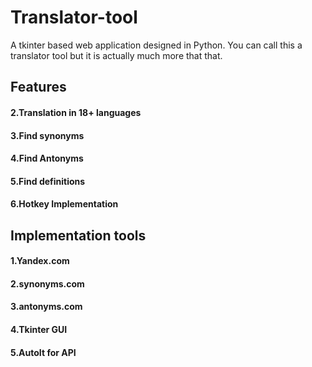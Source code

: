 # Translator-tool

A tkinter based web application designed in Python. You can call this a translator tool but it is actually much more that that.

<h2>Features</h2>
<h4>2.Translation in 18+ languages</h4>
<h4>3.Find synonyms</h4>
<h4>4.Find Antonyms</h4>
<h4>5.Find definitions</h4>
<h4>6.Hotkey Implementation</h4>

<h2>Implementation tools</h2>
<h4>1.Yandex.com</h4>
<h4>2.synonyms.com</h4>
<h4>3.antonyms.com</h4>
<h4>4.Tkinter GUI</h4>
<h4>5.AutoIt for API</h4>
